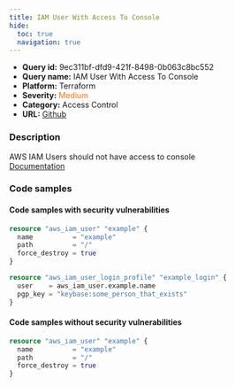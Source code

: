 ```yaml
---
title: IAM User With Access To Console
hide:
  toc: true
  navigation: true
---
```


<style>
  .highlight .hll {
    background-color: #ff171742;
  }
  .md-content {
    max-width: 1100px;
    margin: 0 auto;
  }
</style>

-   **Query id:** 9ec311bf-dfd9-421f-8498-0b063c8bc552
-   **Query name:** IAM User With Access To Console
-   **Platform:** Terraform
-   **Severity:** <span style="color:#ff7213">Medium</span>
-   **Category:** Access Control
-   **URL:** [Github](https://github.com/Checkmarx/kics/tree/master/assets/queries/terraform/aws/iam_user_with_access_to_console)

### Description
AWS IAM Users should not have access to console<br>
[Documentation](https://registry.terraform.io/providers/hashicorp/aws/latest/docs/resources/iam_user_login_profile)

### Code samples
#### Code samples with security vulnerabilities
```tf title="Positive test num. 1 - tf file" hl_lines="2"
resource "aws_iam_user" "example" {
  name          = "example"
  path          = "/"
  force_destroy = true
}

resource "aws_iam_user_login_profile" "example_login" {
  user    = aws_iam_user.example.name
  pgp_key = "keybase:some_person_that_exists"
}

```


#### Code samples without security vulnerabilities
```tf title="Negative test num. 1 - tf file"
resource "aws_iam_user" "example" {
  name          = "example"
  path          = "/"
  force_destroy = true
}

```
